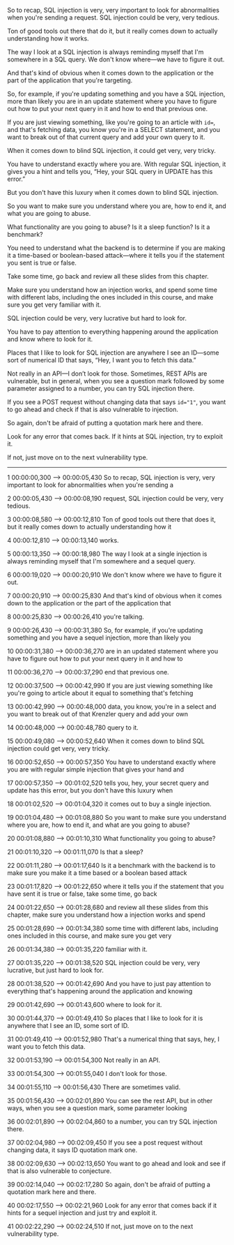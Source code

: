 

So to recap, SQL injection is very, very important to look for abnormalities when you're sending a request. SQL injection could be very, very tedious.

Ton of good tools out there that do it, but it really comes down to actually understanding how it works.

The way I look at a SQL injection is always reminding myself that I'm somewhere in a SQL query. We don't know where—we have to figure it out.

And that's kind of obvious when it comes down to the application or the part of the application that you're targeting.

So, for example, if you're updating something and you have a SQL injection, more than likely you are in an update statement where you have to figure out how to put your next query in it and how to end that previous one.

If you are just viewing something, like you're going to an article with `id=`, and that's fetching data, you know you're in a SELECT statement, and you want to break out of that current query and add your own query to it.

When it comes down to blind SQL injection, it could get very, very tricky.

You have to understand exactly where you are. With regular SQL injection, it gives you a hint and tells you, “Hey, your SQL query in UPDATE has this error.”

But you don't have this luxury when it comes down to blind SQL injection.

So you want to make sure you understand where you are, how to end it, and what you are going to abuse.

What functionality are you going to abuse? Is it a sleep function? Is it a benchmark?

You need to understand what the backend is to determine if you are making it a time-based or boolean-based attack—where it tells you if the statement you sent is true or false.

Take some time, go back and review all these slides from this chapter.

Make sure you understand how an injection works, and spend some time with different labs, including the ones included in this course, and make sure you get very familiar with it.

SQL injection could be very, very lucrative but hard to look for.

You have to pay attention to everything happening around the application and know where to look for it.

Places that I like to look for SQL injection are anywhere I see an ID—some sort of numerical ID that says, “Hey, I want you to fetch this data.”

Not really in an API—I don’t look for those. Sometimes, REST APIs are vulnerable, but in general, when you see a question mark followed by some parameter assigned to a number, you can try SQL injection there.

If you see a POST request without changing data that says `id="1"`, you want to go ahead and check if that is also vulnerable to injection.

So again, don't be afraid of putting a quotation mark here and there.

Look for any error that comes back. If it hints at SQL injection, try to exploit it.

If not, just move on to the next vulnerability type.






---
1
00:00:00,300 --> 00:00:05,430
So to recap, SQL injection is very, very important to look for abnormalities when you're sending a

2
00:00:05,430 --> 00:00:08,190
request, SQL injection could be very, very tedious.

3
00:00:08,580 --> 00:00:12,810
Ton of good tools out there that does it, but it really comes down to actually understanding how it

4
00:00:12,810 --> 00:00:13,140
works.

5
00:00:13,350 --> 00:00:18,980
The way I look at a single injection is always reminding myself that I'm somewhere and a sequel query.

6
00:00:19,020 --> 00:00:20,910
We don't know where we have to figure it out.

7
00:00:20,910 --> 00:00:25,830
And that's kind of obvious when it comes down to the application or the part of the application that

8
00:00:25,830 --> 00:00:26,410
you're talking.

9
00:00:26,430 --> 00:00:31,380
So, for example, if you're updating something and you have a sequel injection, more than likely you

10
00:00:31,380 --> 00:00:36,270
are in an updated statement where you have to figure out how to put your next query in it and how to

11
00:00:36,270 --> 00:00:37,290
end that previous one.

12
00:00:37,500 --> 00:00:42,990
If you are just viewing something like you're going to article about it equal to something that's fetching

13
00:00:42,990 --> 00:00:48,000
data, you know, you're in a select and you want to break out of that Krenzler query and add your own

14
00:00:48,000 --> 00:00:48,780
query to it.

15
00:00:49,080 --> 00:00:52,640
When it comes down to blind SQL injection could get very, very tricky.

16
00:00:52,650 --> 00:00:57,350
You have to understand exactly where you are with regular simple injection that gives your hand and

17
00:00:57,350 --> 00:01:02,520
tells you, hey, your secret query and update has this error, but you don't have this luxury when

18
00:01:02,520 --> 00:01:04,320
it comes out to buy a single injection.

19
00:01:04,480 --> 00:01:08,880
So you want to make sure you understand where you are, how to end it, and what are you going to abuse?

20
00:01:08,880 --> 00:01:10,310
What functionality you going to abuse?

21
00:01:10,320 --> 00:01:11,070
Is that a sleep?

22
00:01:11,280 --> 00:01:17,640
Is it a benchmark with the backend is to make sure you make it a time based or a boolean based attack

23
00:01:17,820 --> 00:01:22,650
where it tells you if the statement that you have sent it is true or false, take some time, go back

24
00:01:22,650 --> 00:01:28,680
and review all these slides from this chapter, make sure you understand how a injection works and spend

25
00:01:28,690 --> 00:01:34,380
some time with different labs, including ones included in this course, and make sure you get very

26
00:01:34,380 --> 00:01:35,220
familiar with it.

27
00:01:35,220 --> 00:01:38,520
SQL injection could be very, very lucrative, but just hard to look for.

28
00:01:38,520 --> 00:01:42,690
And you have to just pay attention to everything that's happening around the application and knowing

29
00:01:42,690 --> 00:01:43,600
where to look for it.

30
00:01:44,370 --> 00:01:49,410
So places that I like to look for it is anywhere that I see an ID, some sort of ID.

31
00:01:49,410 --> 00:01:52,980
That's a numerical thing that says, hey, I want you to fetch this data.

32
00:01:53,190 --> 00:01:54,300
Not really in an API.

33
00:01:54,300 --> 00:01:55,040
I don't look for those.

34
00:01:55,110 --> 00:01:56,430
There are sometimes valid.

35
00:01:56,430 --> 00:02:01,890
You can see the rest API, but in other ways, when you see a question mark, some parameter looking

36
00:02:01,890 --> 00:02:04,860
to a number, you can try SQL injection there.

37
00:02:04,980 --> 00:02:09,450
If you see a post request without changing data, it says ID quotation mark one.

38
00:02:09,630 --> 00:02:13,650
You want to go ahead and look and see if that is also vulnerable to conjecture.

39
00:02:14,040 --> 00:02:17,280
So again, don't be afraid of putting a quotation mark here and there.

40
00:02:17,550 --> 00:02:21,960
Look for any error that comes back if it hints for a sequel injection and just try and exploit it.

41
00:02:22,290 --> 00:02:24,510
If not, just move on to the next vulnerability type.